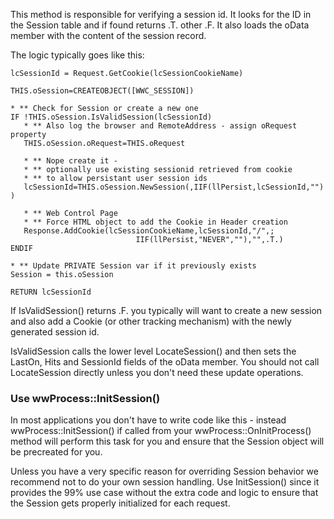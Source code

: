 ﻿This method is responsible for verifying a session id. It looks for the ID in the Session table and if found returns .T. other .F. It also loads the oData member with the content of the session record.

The logic typically goes like this:

```foxpro
lcSessionId = Request.GetCookie(lcSessionCookieName)

THIS.oSession=CREATEOBJECT([WWC_SESSION])

* ** Check for Session or create a new one
IF !THIS.oSession.IsValidSession(lcSessionId)
   * ** Also log the browser and RemoteAddress - assign oRequest property
   THIS.oSession.oRequest=THIS.oRequest    

   * ** Nope create it - 
   * ** optionally use existing sessionid retrieved from cookie 
   * ** to allow persistant user session ids
   lcSessionId=THIS.oSession.NewSession(,IIF(llPersist,lcSessionId,"") )

   * ** Web Control Page
   * ** Force HTML object to add the Cookie in Header creation
   Response.AddCookie(lcSessionCookieName,lcSessionId,"/",;
                            IIF(llPersist,"NEVER",""),"",.T.)
ENDIF

* ** Update PRIVATE Session var if it previously exists
Session = this.oSession

RETURN lcSessionId
```


If IsValidSession() returns .F. you typically will want to create a new session and also add a Cookie (or other tracking mechanism) with the newly generated session id.

IsValidSession calls the lower level LocateSession() and then sets the LastOn, Hits and SessionId fields of the oData member. You should not call LocateSession directly unless you don't need these update operations.

### Use wwProcess::InitSession()
In most applications you don't have to write code like this - instead wwProcess::InitSession() if called from your wwProcess::OnInitProcess() method will perform this task for you and ensure that the Session object will be precreated for you.

Unless you have a very specific reason for overriding Session behavior we recommend not to do your own session handling. Use InitSession() since it provides the 99% use case without the extra code and logic to ensure that the Session gets properly initialized for each request.